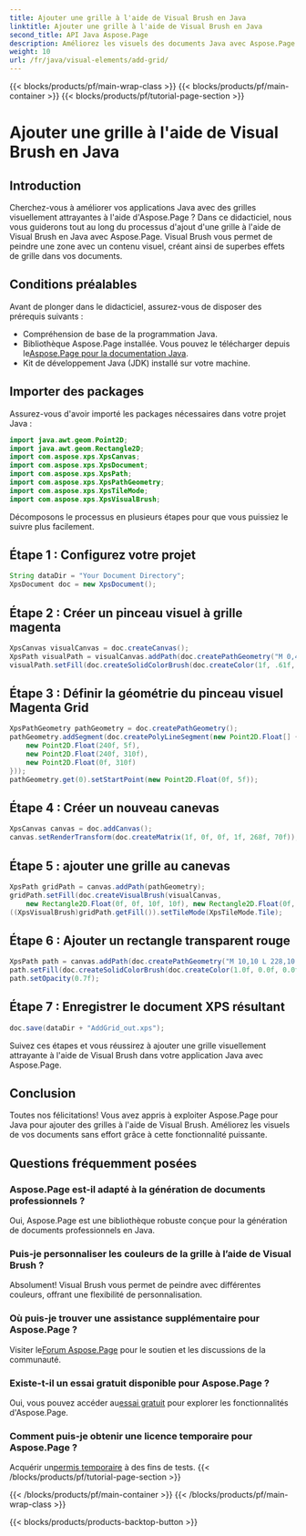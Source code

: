 ```yaml
---
title: Ajouter une grille à l'aide de Visual Brush en Java
linktitle: Ajouter une grille à l'aide de Visual Brush en Java
second_title: API Java Aspose.Page
description: Améliorez les visuels des documents Java avec Aspose.Page ! Apprenez à ajouter des grilles à l’aide de Visual Brush, étape par étape. Renforcez l'attrait de votre candidature sans effort.
weight: 10
url: /fr/java/visual-elements/add-grid/
---
```


{{< blocks/products/pf/main-wrap-class >}}
{{< blocks/products/pf/main-container >}}
{{< blocks/products/pf/tutorial-page-section >}}

# Ajouter une grille à l'aide de Visual Brush en Java

## Introduction
Cherchez-vous à améliorer vos applications Java avec des grilles visuellement attrayantes à l'aide d'Aspose.Page ? Dans ce didacticiel, nous vous guiderons tout au long du processus d'ajout d'une grille à l'aide de Visual Brush en Java avec Aspose.Page. Visual Brush vous permet de peindre une zone avec un contenu visuel, créant ainsi de superbes effets de grille dans vos documents.
## Conditions préalables
Avant de plonger dans le didacticiel, assurez-vous de disposer des prérequis suivants :
- Compréhension de base de la programmation Java.
-  Bibliothèque Aspose.Page installée. Vous pouvez le télécharger depuis le[Aspose.Page pour la documentation Java](https://reference.aspose.com/page/java/).
- Kit de développement Java (JDK) installé sur votre machine.
## Importer des packages
Assurez-vous d'avoir importé les packages nécessaires dans votre projet Java :
```java
import java.awt.geom.Point2D;
import java.awt.geom.Rectangle2D;
import com.aspose.xps.XpsCanvas;
import com.aspose.xps.XpsDocument;
import com.aspose.xps.XpsPath;
import com.aspose.xps.XpsPathGeometry;
import com.aspose.xps.XpsTileMode;
import com.aspose.xps.XpsVisualBrush;
```
Décomposons le processus en plusieurs étapes pour que vous puissiez le suivre plus facilement.
## Étape 1 : Configurez votre projet
```java
String dataDir = "Your Document Directory";
XpsDocument doc = new XpsDocument();
```
## Étape 2 : Créer un pinceau visuel à grille magenta
```java
XpsCanvas visualCanvas = doc.createCanvas();
XpsPath visualPath = visualCanvas.addPath(doc.createPathGeometry("M 0,4 L 4,4 4,0 6,0 6,4 10,4 10,6 6,6 6,10 4,10 4,6 0,6 Z"));
visualPath.setFill(doc.createSolidColorBrush(doc.createColor(1f, .61f, 0.1f, 0.61f)));
```
## Étape 3 : Définir la géométrie du pinceau visuel Magenta Grid
```java
XpsPathGeometry pathGeometry = doc.createPathGeometry();
pathGeometry.addSegment(doc.createPolyLineSegment(new Point2D.Float[] {
    new Point2D.Float(240f, 5f),
    new Point2D.Float(240f, 310f),
    new Point2D.Float(0f, 310f)
}));
pathGeometry.get(0).setStartPoint(new Point2D.Float(0f, 5f));
```
## Étape 4 : Créer un nouveau canevas
```java
XpsCanvas canvas = doc.addCanvas();
canvas.setRenderTransform(doc.createMatrix(1f, 0f, 0f, 1f, 268f, 70f));
```
## Étape 5 : ajouter une grille au canevas
```java
XpsPath gridPath = canvas.addPath(pathGeometry);
gridPath.setFill(doc.createVisualBrush(visualCanvas,
    new Rectangle2D.Float(0f, 0f, 10f, 10f), new Rectangle2D.Float(0f, 0f, 10f, 10f)));
((XpsVisualBrush)gridPath.getFill()).setTileMode(XpsTileMode.Tile);
```
## Étape 6 : Ajouter un rectangle transparent rouge
```java
XpsPath path = canvas.addPath(doc.createPathGeometry("M 10,10 L 228,10 228,100 10,100"));
path.setFill(doc.createSolidColorBrush(doc.createColor(1.0f, 0.0f, 0.0f)));
path.setOpacity(0.7f);
```
## Étape 7 : Enregistrer le document XPS résultant
```java
doc.save(dataDir + "AddGrid_out.xps");
```
Suivez ces étapes et vous réussirez à ajouter une grille visuellement attrayante à l'aide de Visual Brush dans votre application Java avec Aspose.Page.
## Conclusion
Toutes nos félicitations! Vous avez appris à exploiter Aspose.Page pour Java pour ajouter des grilles à l'aide de Visual Brush. Améliorez les visuels de vos documents sans effort grâce à cette fonctionnalité puissante.
## Questions fréquemment posées
### Aspose.Page est-il adapté à la génération de documents professionnels ?
Oui, Aspose.Page est une bibliothèque robuste conçue pour la génération de documents professionnels en Java.
### Puis-je personnaliser les couleurs de la grille à l’aide de Visual Brush ?
Absolument! Visual Brush vous permet de peindre avec différentes couleurs, offrant une flexibilité de personnalisation.
### Où puis-je trouver une assistance supplémentaire pour Aspose.Page ?
 Visiter le[Forum Aspose.Page](https://forum.aspose.com/c/page/39) pour le soutien et les discussions de la communauté.
### Existe-t-il un essai gratuit disponible pour Aspose.Page ?
 Oui, vous pouvez accéder au[essai gratuit](https://releases.aspose.com/) pour explorer les fonctionnalités d'Aspose.Page.
### Comment puis-je obtenir une licence temporaire pour Aspose.Page ?
 Acquérir un[permis temporaire](https://purchase.aspose.com/temporary-license/) à des fins de tests.
{{< /blocks/products/pf/tutorial-page-section >}}

{{< /blocks/products/pf/main-container >}}
{{< /blocks/products/pf/main-wrap-class >}}

{{< blocks/products/products-backtop-button >}}
